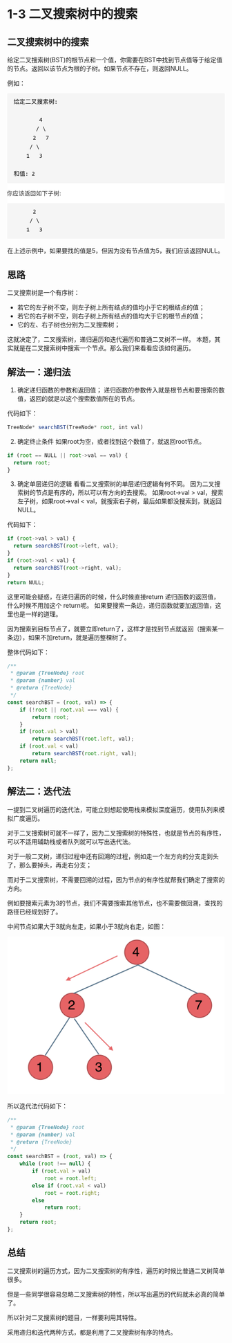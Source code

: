 # 1-3 二叉搜索树中的搜索

## 二叉搜索树中的搜索

给定二叉搜索树(BST)的根节点和一个值，你需要在BST中找到节点值等于给定值的节点。返回以该节点为根的子树。如果节点不存在，则返回NULL。

例如：

![2-1-8](/assets/2-1-8.png)

在上述示例中，如果要找的值是5，但因为没有节点值为5，我们应该返回NULL。

## 思路

二叉搜索树是一个有序树：
* 若它的左子树不空，则左子树上所有结点的值均小于它的根结点的值；
* 若它的右子树不空，则右子树上所有结点的值均大于它的根节点的值；
* 它的左、右子树也分别为二叉搜索树；

这就决定了，二叉搜索树，递归遍历和迭代遍历和普通二叉树不一样。
本题，其实就是在二叉搜索树中搜索一个节点。那么我们来看看应该如何遍历。

## 解法一：递归法

1. 确定递归函数的参数和返回值；
递归函数的参数传入就是根节点和要搜索的数值，返回的就是以这个搜索数值所在的节点。

代码如下：

```js
TreeNode* searchBST(TreeNode* root, int val)
```

2. 确定终止条件
如果root为空，或者找到这个数值了，就返回root节点。

```js
if (root == NULL || root->val == val) {
  return root;
}
```

3. 确定单层递归的逻辑
看看二叉搜索树的单层递归逻辑有何不同。
因为二叉搜索树的节点是有序的，所以可以有方向的去搜索。
如果root->val > val，搜索左子树，如果root->val < val，就搜索右子树，最后如果都没搜索到，就返回NULL。

代码如下：

```js
if (root->val > val) {
  return searchBST(root->left, val);
}
if (root->val < val) {
  return searchBST(root->right, val);
}
return NULL;
```

这里可能会疑惑，在递归遍历的时候，什么时候直接return 递归函数的返回值，什么时候不用加这个 return呢。
如果要搜索一条边，递归函数就要加返回值，这里也是一样的道理。

因为搜索到目标节点了，就要立即return了，这样才是找到节点就返回（搜索某一条边），如果不加return，就是遍历整棵树了。

整体代码如下：

```js
/**
 * @param {TreeNode} root
 * @param {number} val
 * @return {TreeNode}
 */
const searchBST = (root, val) => {
    if (!root || root.val === val) {
        return root;
    }
    if (root.val > val)
        return searchBST(root.left, val);
    if (root.val < val)
        return searchBST(root.right, val);
    return null;
};
```

## 解法二：迭代法

一提到二叉树遍历的迭代法，可能立刻想起使用栈来模拟深度遍历，使用队列来模拟广度遍历。

对于二叉搜索树可就不一样了，因为二叉搜索树的特殊性，也就是节点的有序性，可以不适用辅助栈或者队列就可以写出迭代法。

对于一般二叉树，递归过程中还有回溯的过程，例如走一个左方向的分支走到头了，那么要掉头，再走右分支；

而对于二叉搜索树，不需要回溯的过程，因为节点的有序性就帮我们确定了搜索的方向。

例如要搜索元素为3的节点，我们不需要搜索其他节点，也不需要做回溯，查找的路径已经规划好了。

中间节点如果大于3就向左走，如果小于3就向右走，如图：

![2-1-9](/assets/2-1-9.png)

所以迭代法代码如下：

```js
/**
 * @param {TreeNode} root
 * @param {number} val
 * @return {TreeNode}
 */
const searchBST = (root, val) => {
    while (root !== null) {
        if (root.val > val)
            root = root.left;
        else if (root.val < val)
            root = root.right;
        else 
            return root;
    }
    return root;
};
```

## 总结

二叉搜索树的遍历方式，因为二叉搜索树的有序性，遍历的时候比普通二叉树简单很多。

但是一些同学很容易忽略二叉搜索树的特性，所以写出遍历的代码就未必真的简单了。

所以针对二叉搜索树的题目，一样要利用其特性。

采用递归和迭代两种方式，都是利用了二叉搜索树有序的特点。